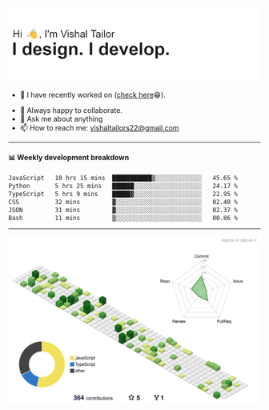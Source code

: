 ![Hi, I'm Vishal Tailor. I design. I develop.](https://github.com/vishaltailors/vishaltailors/blob/main/header.png?raw=true)

- 🔭 I have recently worked on ([check here](https://vishaltailor.com)😁).
<!-- - 🎦 Currently watching: JavaScript: The Hard Parts By Will Sentance. -->
- 👯 Always happy to collaborate.
- 💬 Ask me about anything
- 📫 How to reach me: <a href="mailto:vishaltailors22@gmail.com">vishaltailors22@gmail.com</a>

<hr /> 
<h4>📊 Weekly development breakdown</h4>
<!--START_SECTION:waka-->

```text
JavaScript   10 hrs 15 mins  ███████████▒░░░░░░░░░░░░░   45.65 %
Python       5 hrs 25 mins   ██████░░░░░░░░░░░░░░░░░░░   24.17 %
TypeScript   5 hrs 9 mins    █████▓░░░░░░░░░░░░░░░░░░░   22.95 %
CSS          32 mins         ▓░░░░░░░░░░░░░░░░░░░░░░░░   02.40 %
JSON         31 mins         ▓░░░░░░░░░░░░░░░░░░░░░░░░   02.37 %
Bash         11 mins         ▒░░░░░░░░░░░░░░░░░░░░░░░░   00.86 %
```

<!--END_SECTION:waka-->
<hr /> 

![](./profile-3d-contrib/profile-green-animate.svg)

